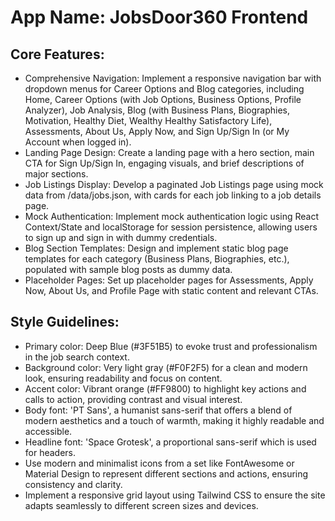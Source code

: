 # **App Name**: JobsDoor360 Frontend

## Core Features:

- Comprehensive Navigation: Implement a responsive navigation bar with dropdown menus for Career Options and Blog categories, including Home, Career Options (with Job Options, Business Options, Profile Analyzer), Job Analysis, Blog (with Business Plans, Biographies, Motivation, Healthy Diet, Wealthy Healthy Satisfactory Life), Assessments, About Us, Apply Now, and Sign Up/Sign In (or My Account when logged in).
- Landing Page Design: Create a landing page with a hero section, main CTA for Sign Up/Sign In, engaging visuals, and brief descriptions of major sections.
- Job Listings Display: Develop a paginated Job Listings page using mock data from /data/jobs.json, with cards for each job linking to a job details page.
- Mock Authentication: Implement mock authentication logic using React Context/State and localStorage for session persistence, allowing users to sign up and sign in with dummy credentials.
- Blog Section Templates: Design and implement static blog page templates for each category (Business Plans, Biographies, etc.), populated with sample blog posts as dummy data.
- Placeholder Pages: Set up placeholder pages for Assessments, Apply Now, About Us, and Profile Page with static content and relevant CTAs.

## Style Guidelines:

- Primary color: Deep Blue (#3F51B5) to evoke trust and professionalism in the job search context.
- Background color: Very light gray (#F0F2F5) for a clean and modern look, ensuring readability and focus on content.
- Accent color: Vibrant orange (#FF9800) to highlight key actions and calls to action, providing contrast and visual interest.
- Body font: 'PT Sans', a humanist sans-serif that offers a blend of modern aesthetics and a touch of warmth, making it highly readable and accessible.
- Headline font: 'Space Grotesk', a proportional sans-serif which is used for headers.
- Use modern and minimalist icons from a set like FontAwesome or Material Design to represent different sections and actions, ensuring consistency and clarity.
- Implement a responsive grid layout using Tailwind CSS to ensure the site adapts seamlessly to different screen sizes and devices.